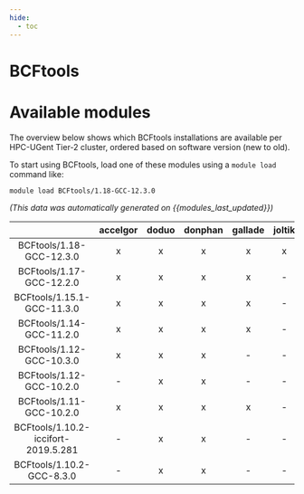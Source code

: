 ```yaml
---
hide:
  - toc
---
```


BCFtools
========

# Available modules


The overview below shows which BCFtools installations are available per HPC-UGent Tier-2 cluster, ordered based on software version (new to old).

To start using BCFtools, load one of these modules using a `module load` command like:

```shell
module load BCFtools/1.18-GCC-12.3.0
```

*(This data was automatically generated on {{modules_last_updated}})*  

| |accelgor|doduo|donphan|gallade|joltik|shinx|skitty|
| :---: | :---: | :---: | :---: | :---: | :---: | :---: | :---: |
|BCFtools/1.18-GCC-12.3.0|x|x|x|x|x|x|x|
|BCFtools/1.17-GCC-12.2.0|x|x|x|x|-|x|-|
|BCFtools/1.15.1-GCC-11.3.0|x|x|x|x|-|-|-|
|BCFtools/1.14-GCC-11.2.0|x|x|x|x|-|-|-|
|BCFtools/1.12-GCC-10.3.0|x|x|x|-|-|-|-|
|BCFtools/1.12-GCC-10.2.0|-|x|x|-|-|-|-|
|BCFtools/1.11-GCC-10.2.0|x|x|x|x|-|-|-|
|BCFtools/1.10.2-iccifort-2019.5.281|-|x|x|-|-|-|-|
|BCFtools/1.10.2-GCC-8.3.0|-|x|x|-|-|-|-|
